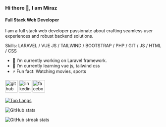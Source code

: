 ### Hi there 👋, I am Miraz
#### Full Stack Web Developer

I am a full stack web developer passionate about crafting seamless user experiences and robust backend solutions.

Skills: LARAVEL / VUE JS / TAILWIND / BOOTSTRAP / PHP / GIT / JS / HTML / CSS

- 🔭 I’m currently working on Laravel framework. 
- 🌱 I’m currently learning vue js, tailwind css 
- ⚡ Fun fact: Watching movies, sports 


[<img src='https://cdn.jsdelivr.net/npm/simple-icons@3.0.1/icons/github.svg' alt='github' height='40'>](https://github.com/csemiraz)  [<img src='https://cdn.jsdelivr.net/npm/simple-icons@3.0.1/icons/linkedin.svg' alt='linkedin' height='40'>](https://www.linkedin.com/in/md-mirazul-islam-1a62b0aa//)  [<img src='https://cdn.jsdelivr.net/npm/simple-icons@3.0.1/icons/facebook.svg' alt='facebook' height='40'>](https://www.facebook.com/mirazul.raz)  

[![Top Langs](https://github-readme-stats.vercel.app/api/top-langs/?username=csemiraz)](https://github.com/anuraghazra/github-readme-stats)

![GitHub stats](https://github-readme-stats.vercel.app/api?username=csemiraz&show_icons=true)  

![GitHub streak stats](https://streak-stats.demolab.com/?user=csemiraz)  

